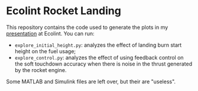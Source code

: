 # Ecolint Rocket Landing

This repository contains the code used to generate the plots in my
[presentation](https://docs.google.com/presentation/d/1pt-C16-qTEGr-wWMeIDPDRWSl-iWz_vhpcA7v-F84yg/edit#slide=id.g3bbe7cacff_0_0)
at Ecolint. You can run:

- `explore_initial_height.py`: analyzes the effect of landing burn start height
  on the fuel usage;
- `explore_control.py`: analyzes the effect of using feedback control on the
  soft touchdown accuracy when there is noise in the thrust generated by the
  rocket engine.
  
Some MATLAB and Simulink files are left over, but their are "useless".
